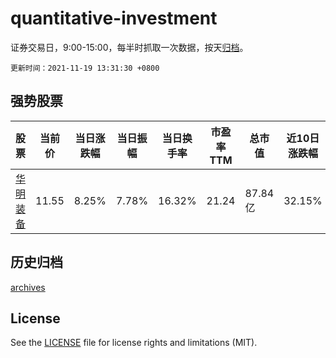 # quantitative-investment

证券交易日，9:00-15:00，每半时抓取一次数据，按天[归档](archives)。

`更新时间：2021-11-19 13:31:30 +0800`

## 强势股票

|股票|当前价|当日涨跌幅|当日振幅|当日换手率|市盈率TTM|总市值|近10日涨跌幅|
|----|----|----|----|----|----|----|----|
|[华明装备](https://xueqiu.com/S/SZ002270)|11.55|8.25%|7.78%|16.32%|21.24|87.84亿|32.15%|

## 历史归档

[archives](archives)

## License

See the [LICENSE](LICENSE) file for license rights and limitations (MIT).